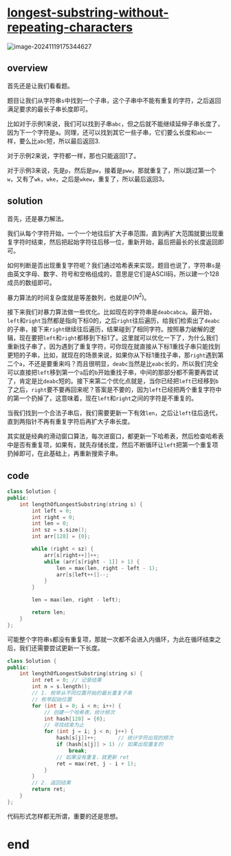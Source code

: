 # [longest-substring-without-repeating-characters](https://leetcode.cn/problems/longest-substring-without-repeating-characters)

![image-20241119175344627](https://md-wind.oss-cn-nanjing.aliyuncs.com/md/202411191753745.png)

## overview

首先还是让我们看看题。

题目让我们从字符串`s`中找到一个子串，这个子串中不能有重复的字符，之后返回满足要求的最长子串长度即可。

比如对于示例1来说，我们可以找到子串`abc`，但之后就不能继续延伸子串长度了，因为下一个字符是`a`。同理，还可以找到其它一些子串，它们要么长度和`abc`一样，要么比`abc`短，所以最后返回3.

对于示例2来说，字符都一样，那也只能返回1了。

对于示例3来说，先是`p`，然后是`pw`，接着是`pww`，那就重复了，所以跳过第一个`w`，又有了`wk`，`wke`，之后是`wkew`，重复了，所以最后返回3。

## solution

首先，还是暴力解法。

我们从每个字符开始，一个一个地往后扩大子串范围，直到再扩大范围就要出现重复字符时结束，然后把起始字符往后移一位，重新开始，最后把最长的长度返回即可。

如何判断是否出现重复字符呢？我们通过哈希表来实现，题目也说了，字符串`s`是由英文字母、数字、符号和空格组成的，意思是它们是ASCII码，所以建一个128成员的数组即可。

暴力算法的时间复杂度就是等差数列，也就是$O(N^2)$。

接下来我们对暴力算法做一些优化。比如现在的字符串是`deabcabca`。最开始，`left`和`right`当然都是指向下标0的，之后`right`往后遍历，给我们检索出了`deabc`的子串，接下来`right`继续往后遍历，结果碰到了相同字符。按照暴力破解的逻辑，现在要把`left`和`right`都移到下标1了。这里就可以优化一下了，为什么我们重新找子串了，因为遇到了重复字符，可你现在就直接从下标1重找子串只能找到更短的子串，比如，就现在的场景来说，如果你从下标1重找子串，那`right`遇到第二个`a`，不还是要重来吗？而且很明显，`deabc`当然是比`eabc`长的，所以我们完全可以直接把`left`移到第一个`a`后的`b`开始重找子串，中间的那部分都不需要再尝试了，肯定是比`deabc`短的。接下来第二个优化点就是，当你已经把`left`已经移到`b`了之后，`right`要不要再回来呢？答案是不要的，因为`left`已经把两个重复字符中的第一个扔掉了，这意味着，现在`left`和`right`之间的字符是不重复的。

当我们找到一个合法子串后，我们需要更新一下有效`len`，之后让`left`往后迭代，直到两指针不再有重复字符后再扩大子串长度。

其实就是经典的滑动窗口算法，每次进窗口，都更新一下哈希表，然后检查哈希表中是否有重复项，如果有，就先存储长度，然后不断循环让`left`把第一个重复项扔掉即可，在此基础上，再重新搜索子串。

## code

```cpp
class Solution {
public:
    int lengthOfLongestSubstring(string s) {
        int left = 0;
        int right = 0;
        int len = 0;
        int sz = s.size();
        int arr[128] = {0};

        while (right < sz) {
            arr[s[right++]]++;
            while (arr[s[right - 1]] > 1) {
                len = max(len, right - left - 1);
                arr[s[left++]]--;
            }
        }

        len = max(len, right - left);

        return len;
    }
};
```

可能整个字符串`s`都没有重复项，那就一次都不会进入内循环，为此在循环结束之后，我们还需要尝试更新一下长度。

```cpp
class Solution {
public:
    int lengthOfLongestSubstring(string s) {
        int ret = 0; // 记录结果
        int n = s.length();
        // 1. 枚举从不同位置开始的最⻓重复⼦串
        // 枚举起始位置
        for (int i = 0; i < n; i++) {
            // 创建⼀个哈希表，统计频次
            int hash[128] = {0};
            // 寻找结束为⽌
            for (int j = i; j < n; j++) {
                hash[s[j]]++;       // 统计字符出现的频次
                if (hash[s[j]] > 1) // 如果出现重复的
                    break;
                // 如果没有重复，就更新 ret
                ret = max(ret, j - i + 1);
            }
        }
        // 2. 返回结果
        return ret;
    }
};
```

代码形式怎样都无所谓，重要的还是思想。

# end
